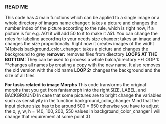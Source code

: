 ### READ ME


This code has 4 main functions which can be applied to a single image or a whole directory of images name changer: takes a picture and changes the number index of the picture according to the rule, which is right now, if a picture is for e.g. A01 it will add 50 to it to make it A51.
You can change the roles for labeling according to your needs size changer: takes an image and changes the size proportionally. Right now it creates images of the widht 141pixels background_color_changer: takes a picture and changes the background to grey
**remover:** removes files from directory
**LOOPS AT THE BOTTOM:** They can be used to process a whole batch/directory
**LOOP 1: **changes all names by creating a copy with the new name. It also removes the old version with the old name
**LOOP 2:** changes the background and the size of all files


 **For tasks related to image Morphs**
 This code transforms the original morphs that you get from fantamorph into the right SIZE, LABEL, and BACKGROUND
 In case that some pictures are to bright change the variables such as sensitiyity in the function background_color_changer
 Mind that the input picture size has to be around 500 * 650
 otherwise you have to adjust the x, y, w, h = 140, 100, 200, 550 values in background_color_changer
 I will change that requirement at some point :D
